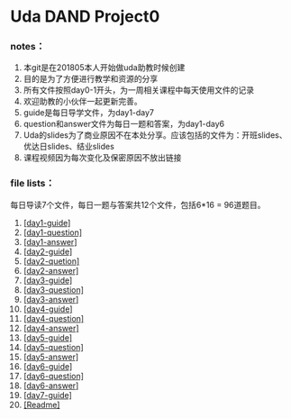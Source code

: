 # Uda DAND Project0

### notes：

1. 本git是在201805本人开始做uda助教时候创建
2. 目的是为了方便进行教学和资源的分享
3. 所有文件按照day0-1开头，为一周相关课程中每天使用文件的记录
4. 欢迎助教的小伙伴一起更新完善。
5. guide是每日导学文件，为day1-day7
6. question和answer文件为每日一题和答案，为day1-day6
7. Uda的slides为了商业原因不在本处分享。应该包括的文件为：开班slides、优达日slides、结业slides
8. 课程视频因为每次变化及保密原因不放出链接

### file lists：

每日导读7个文件，每日一题与答案共12个文件，包括6*16 = 96道题目。

1. [[day1-guide]](https://github.com/mengfanchun2017/Intro-Data-Analysis/blob/master/day1-guide.md)
2. [[day1-question]](https://github.com/mengfanchun2017/Intro-Data-Analysis/blob/master/day1-question.md)
3. [[day1-answer]](https://github.com/mengfanchun2017/Intro-Data-Analysis/blob/master/day1-answer.md)
4. [[day2-guide]](https://github.com/mengfanchun2017/Intro-Data-Analysis/blob/master/day2-guide.md)
5. [[day2-quetion]](https://github.com/mengfanchun2017/Intro-Data-Analysis/blob/master/day2-question.md)
6. [[day2-answer]](https://github.com/mengfanchun2017/Intro-Data-Analysis/blob/master/day2-answer.md)
7. [[day3-guide]](https://github.com/mengfanchun2017/Intro-Data-Analysis/blob/master/day3-guide.md)
8. [[day3-question]](https://github.com/mengfanchun2017/Intro-Data-Analysis/blob/master/day3-question.md)
9. [[day3-answer]](https://github.com/mengfanchun2017/Intro-Data-Analysis/blob/master/day3-answer.md)
10. [[day4-guide]](https://github.com/mengfanchun2017/Intro-Data-Analysis/blob/master/day4-guide.md)
11. [[day4-question]](https://github.com/mengfanchun2017/Intro-Data-Analysis/blob/master/day4-question.md)
12. [[day4-answer]](https://github.com/mengfanchun2017/Intro-Data-Analysis/blob/master/day5-answer.md)
13. [[day5-guide]](https://github.com/mengfanchun2017/Intro-Data-Analysis/blob/master/day5-guide.md)
14. [[day5-question]](https://github.com/mengfanchun2017/Intro-Data-Analysis/blob/master/day5-question.md)
15. [[day5-answer]](https://github.com/mengfanchun2017/Intro-Data-Analysis/blob/master/day5-answer.md)
16. [[day6-guide]](https://github.com/mengfanchun2017/Intro-Data-Analysis/blob/master/day6-guide.md)
17. [[day6-question]](https://github.com/mengfanchun2017/Intro-Data-Analysis/blob/master/day6-question.md)
18. [[day6-answer]](https://github.com/mengfanchun2017/Intro-Data-Analysis/blob/master/day6-answer.md)
19. [[day7-guide]](https://github.com/mengfanchun2017/Intro-Data-Analysis/blob/master/day7-guide.md)
20. [[Readme]](https://github.com/mengfanchun2017/Intro-Data-Analysis/blob/master/README.md)
